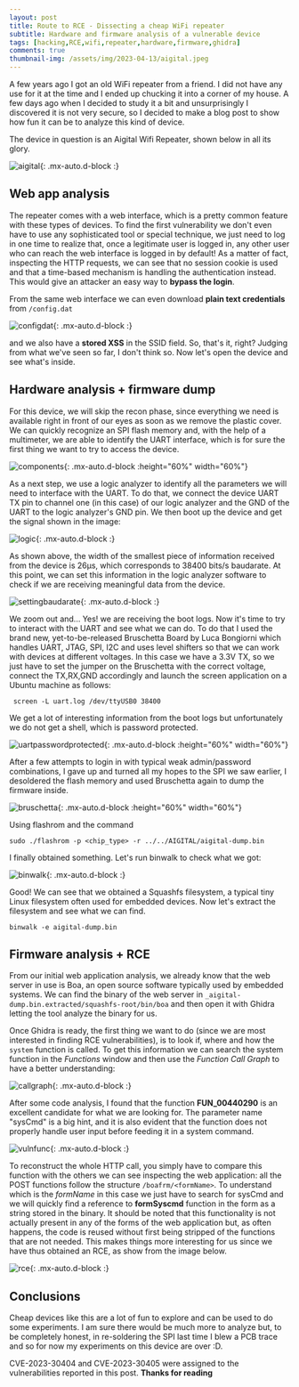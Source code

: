 ```yaml
---
layout: post
title: Route to RCE - Dissecting a cheap WiFi repeater
subtitle: Hardware and firmware analysis of a vulnerable device
tags: [hacking,RCE,wifi,repeater,hardware,firmware,ghidra]
comments: true
thumbnail-img: /assets/img/2023-04-13/aigital.jpeg
---
```


A few years ago I got an old WiFi repeater from a friend. I did not have any use for it at the time and I ended up chucking it into a corner of my house. A few days ago when I decided to study it a bit and unsurprisingly I discovered it is not very secure, so I decided to make a blog post to show how fun it can be to analyze this kind of device.

The device in question is an Aigital Wifi Repeater, shown below in all its glory.

![aigital](/assets/img/2023-04-13/aigital.jpeg){: .mx-auto.d-block :}


## Web app analysis

The repeater comes with a web interface, which is a pretty common feature with these types of devices. To find the first vulnerability we don't even have to use any sophisticated tool or special technique, we just need to log in one time to realize that, once a legitimate user is logged in, any other user who can reach the web interface is logged in by default! As a matter of fact, inspecting the HTTP requests, we can see that no session cookie is used and that a time-based mechanism is handling the authentication instead. This would give an attacker an easy way to **bypass the login**.

From the same web interface we can even download **plain text credentials** from `/config.dat`

![configdat](/assets/img/2023-04-13/config.dat.png){: .mx-auto.d-block :}

and we also have a **stored XSS** in the SSID field. So, that's it, right? Judging from what we've seen so far, I don't think so. Now let's open the device and see what's inside.

## Hardware analysis + firmware dump

For this device, we will skip the recon phase, since everything we need is available right in front of our eyes as soon as we remove the plastic cover. We can quickly recognize an SPI flash memory and, with the help of a multimeter, we are able to identify the UART interface, which is for sure the first thing we want to try to access the device.

![components](/assets/img/2023-04-13/components.jpeg){: .mx-auto.d-block :height="60%" width="60%"}

As a next step, we use a logic analyzer to identify all the parameters we will need to interface with the UART. To do that, we connect the device UART TX pin to channel one (in this case) of our logic analyzer and the GND of the UART to the logic analyzer's GND pin. We then boot up the device and get the signal shown in the image:

![logic](/assets/img/2023-04-13/logic.png){: .mx-auto.d-block :}

As shown above, the width of the smallest piece of information received from the device is 26µs, which corresponds to 38400 bits/s baudarate. At this point, we can set this information in the logic analyzer software to check if we are receiving meaningful data from the device.

![settingbaudarate](/assets/img/2023-04-13/setting_up_baudrate.png){: .mx-auto.d-block :}

We zoom out and... Yes! we are receiving the boot logs. Now it's time to try to interact with the UART and see what we can do. To do that I used the brand new, yet-to-be-released Bruschetta Board by Luca Bongiorni which handles UART, JTAG, SPI, I2C and uses level shifters so that we can work with devices at different voltages. In this case we have  a 3.3V TX, so we just have to set the jumper on the Bruschetta with the correct voltage, connect the TX,RX,GND accordingly and launch the screen application on a Ubuntu machine as follows:

```
 screen -L uart.log /dev/ttyUSB0 38400
```

We get a lot of interesting information from the boot logs but unfortunately we do not get a shell, which is password protected. 

![uartpasswordprotected](/assets/img/2023-04-13/uart_password_protected.png){: .mx-auto.d-block :height="60%" width="60%"}

After a few attempts to login in with typical weak admin/password combinations, I gave up and turned all my hopes to the SPI we saw earlier, I desoldered the flash memory and used Bruschetta again to dump the firmware inside. 

![bruschetta](/assets/img/2023-04-13/bruschetta.jpeg){: .mx-auto.d-block :height="60%" width="60%"}

Using flashrom and the command

```
sudo ./flashrom -p <chip_type> -r ../../AIGITAL/aigital-dump.bin
```

I finally obtained something. Let's run binwalk to check what we got:

![binwalk](/assets/img/2023-04-13/binwalk.png){: .mx-auto.d-block :}

Good! We can see that we obtained a Squashfs filesystem, a typical tiny Linux filesystem often used for embedded devices. Now let's extract the filesystem and see what we can find.

```
binwalk -e aigital-dump.bin
```

## Firmware analysis + RCE

From our initial web application analysis, we already know that the web server in use is Boa, an open source software typically used by embedded systems. We can find the binary of the web server in `_aigital-dump.bin.extracted/squashfs-root/bin/boa` and then open it with Ghidra letting the tool analyze the binary for us. 

Once Ghidra is ready, the first thing we want to do (since we are most interested in finding RCE vulnerabilities), is to look if, where and how the `system` function is called. To get this information we can search the system function in the _Functions_ window and then use the _Function Call Graph_ to have a better understanding:

![callgraph](/assets/img/2023-04-13/system_call_graph.png){: .mx-auto.d-block :}

After some code analysis, I found that the function **FUN_00440290** is an excellent candidate for what we are looking for. The parameter name "sysCmd" is a big hint, and it is also evident that the function does not properly handle user input before feeding it in a system command.

![vulnfunc](/assets/img/2023-04-13/vulnerable_function.PNG){: .mx-auto.d-block :}

To reconstruct the whole HTTP call, you simply have to compare this function with the others we can see inspecting the web application: all the POST functions follow the structure `/boafrm/<formName>`. To understand which is the _formName_ in this case we just have to search for sysCmd and we will quickly find a reference to **formSyscmd** function in the form as a string stored in the binary.
It should be noted that this functionality is not actually present in any of the forms of the web application but, as often happens, the code is reused without first being stripped of the functions that are not needed. This makes things more interesting for us since we have thus obtained an RCE, as show from the image below.

![rce](/assets/img/2023-04-13/RCE.png){: .mx-auto.d-block :}


## Conclusions

Cheap devices like this are a lot of fun to explore and can be used to do some experiments. I am sure there would be much more to analyze but, to be completely honest, in re-soldering the SPI last time I blew a PCB trace and so for now my experiments on this device are over :D. 

CVE-2023-30404 and CVE-2023-30405 were assigned to the vulnerabilities reported in this post.
**Thanks for reading**





